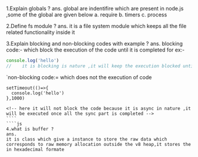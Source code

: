 1.Explain globals ?
ans. 
 global are indentifire which are present in node.js ,some of the global are given below
 a. require
 b. timers
 c. process

2.Define fs module ?
ans.
  it is a file system module which keeps all the file related functionality inside it

3.Explain blocking and non-blocking codes with example ?
ans.
  blocking code:- which block the execution of the code until it is completed
   for ex:-
   ```js  
   console.log('hello')
 //    it is blocking is nature ,it will keep the execution blocked untill it is completed
  ```
  `non-blocking code:= which does not the execution of code
  `````
  setTimeout(()=>{
    console.log('hello')
  },1000)

  <!-- here it will not block the code because it is async in nature ,it will be executed once all the sync part is completed -->
  ````
  ````js
4.what is buffer ?
ans. 
  it is class which give a instance to store the raw data which corresponds to raw memory allocation outside the v8 heap,it stores the in hexadecimal formate
